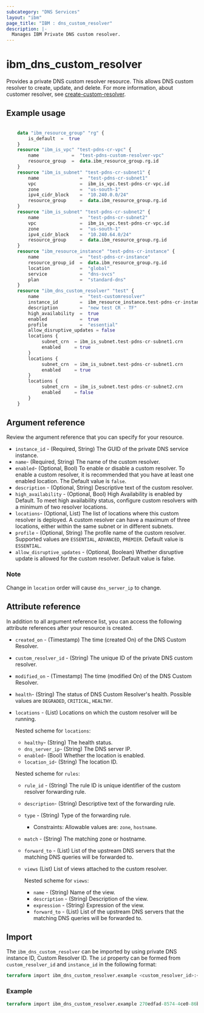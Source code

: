 ```yaml
---
subcategory: "DNS Services"
layout: "ibm"
page_title: "IBM : dns_custom_resolver"
description: |-
  Manages IBM Private DNS custom resolver.
---
```


# ibm_dns_custom_resolver

Provides a private DNS custom resolver resource. This allows DNS custom resolver to create, update, and delete. For more information, about customer resolver, see [create-custom-resolver](https://cloud.ibm.com/apidocs/dns-svcs#create-custom-resolver).

## Example usage

```terraform
    
    data "ibm_resource_group" "rg" {
        is_default  =  true
    }
    resource "ibm_is_vpc" "test-pdns-cr-vpc" {
        name            =  "test-pdns-custom-resolver-vpc"
        resource_group  =  data.ibm_resource_group.rg.id
    }
    resource "ibm_is_subnet" "test-pdns-cr-subnet1" {
        name               =  "test-pdns-cr-subnet1"
        vpc                =  ibm_is_vpc.test-pdns-cr-vpc.id
        zone               =  "us-south-1"
        ipv4_cidr_block    =  "10.240.0.0/24"
        resource_group     =  data.ibm_resource_group.rg.id
    }
    resource "ibm_is_subnet" "test-pdns-cr-subnet2" {
        name               =  "test-pdns-cr-subnet2"
        vpc                =  ibm_is_vpc.test-pdns-cr-vpc.id
        zone               =  "us-south-1"
        ipv4_cidr_block    =  "10.240.64.0/24"
        resource_group     =  data.ibm_resource_group.rg.id
    }
    resource "ibm_resource_instance" "test-pdns-cr-instance" {
        name               =  "test-pdns-cr-instance"
        resource_group_id  =  data.ibm_resource_group.rg.id
        location           =  "global"
        service            =  "dns-svcs"
        plan               =  "standard-dns"
    }
    resource "ibm_dns_custom_resolver" "test" {
        name               =  "test-customresolver"
        instance_id        =  ibm_resource_instance.test-pdns-cr-instance.guid
        description        =  "new test CR - TF"
        high_availability  =  true
        enabled            =  true
        profile            =  "essential"
        allow_disruptive_updates = false
        locations {
             subnet_crn  = ibm_is_subnet.test-pdns-cr-subnet1.crn
             enabled     = true
        }
        locations {
             subnet_crn  = ibm_is_subnet.test-pdns-cr-subnet1.crn
             enabled     = true
        }
        locations {
             subnet_crn  = ibm_is_subnet.test-pdns-cr-subnet2.crn
             enabled     = false
        }
    }
```

## Argument reference

Review the argument reference that you can specify for your resource.

- `instance_id` - (Required, String) The GUID of the private DNS service instance.
- `name`- (Required, String) The name of the custom resolver.
- `enabled`- (Optional, Bool) To enable or disable a custom resolver. To enable a custom resolver, it is recommended that you have at least one enabled location. The Default value is `false`.
- `description` - (Optional, String) Descriptive text of the custom resolver.
- `high_availability` - (Optional, Bool) High Availability is enabled by Default. To meet high availability status, configure custom resolvers with a minimum of two resolver locations.
- `locations`- (Optional, List) The list of locations where this custom resolver is deployed.  A custom resolver can have a maximum of three locations, either within the same subnet or in different subnets.
- `profile` - (Optional, String) The profile name of the custom resolver. Supported values are `ESSENTIAL`, `ADVANCED`, `PREMIER`. Default value is `ESSENTIAL`.
- `allow_disruptive_updates` - (Optional, Boolean) Whether disruptive update is allowed for the custom resolver. Default value is false.

### Note

Change in `location` order will cause `dns_server_ip` to change.

## Attribute reference

In addition to all argument reference list, you can access the following attribute references after your resource is created.

- `created_on` - (Timestamp) The time (created On) of the DNS Custom Resolver.
- `custom_resolver_id` - (String) The unique ID of the private DNS custom resolver.
- `modified_on` - (Timestamp) The time (modified On) of the DNS Custom Resolver.
- `health`- (String) The status of DNS Custom Resolver's health. Possible values are `DEGRADED`, `CRITICAL`, `HEALTHY`.
- `locations` - (List) Locations on which the custom resolver will be running.

  Nested scheme for `locations`:
  - `healthy`- (String) The health status.
  - `dns_server_ip`- (String) The DNS server IP.
  - `enabled`- (Bool) Whether the location is enabled.
  - `location_id`- (String) The location ID.

  Nested scheme for `rules`:
  - `rule_id` - (String) The rule ID is unique identifier of the custom resolver forwarding rule.
  - `description`- (String) Descriptive text of the forwarding rule.
  - `type` - (String) Type of the forwarding rule.
    - Constraints: Allowable values are: `zone`, `hostname`.
  - `match` - (String) The matching zone or hostname.
  - `forward_to` - (List) List of the upstream DNS servers that the matching DNS queries will be forwarded to.
  - `views` (List) List of views attached to the custom resolver.

    Nested scheme for `views`:
    - `name` - (String) Name of the view.
    - `description` - (String) Description of the view.
    - `expression` - (String) Expression of the view.
    - `forward_to` - (List) List of the upstream DNS servers that the matching DNS queries will be forwarded to.

## Import

The `ibm_dns_custom_resolver` can be imported by using private DNS instance ID, Custom Resolver ID.
The `id` property can be formed from `custom_resolver_id` and `instance_id` in the following format:

```terraform
terraform import ibm_dns_custom_resolver.example <custom_resolver_id>:<instance_id>
```

### Example

```terraform
terraform import ibm_dns_custom_resolver.example 270edfad-8574-4ce0-86bf-5c158d3e38fe:345ca2c4-83bf-4c04-bb09-5d8ec4d425a8
```
